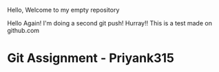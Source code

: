 Hello, Welcome to my empty repository

Hello Again!
I'm doing a second git push! Hurray!!
This is a test made on github.com
# Git Assignment - Priyank315